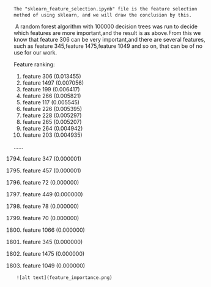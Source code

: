   	The "sklearn_feature_selection.ipynb" file is the feature selection method of using sklearn, and we will draw the conclusion by this.

​	A random forest algorithm with 100000 decision trees was run to decide which features are more important,and the result is as above.From this we know that feature 306 can be very important,and there are several features, such as feature 345,feature 1475,feature 1049 and so on, that can be of no use for our work.

Feature ranking:
1. feature 306 (0.013455)
2. feature 1497 (0.007056)
3. feature 199 (0.006417)
4. feature 266 (0.005821)
5. feature 117 (0.005545)
6. feature 226 (0.005395)
7. feature 228 (0.005297)
8. feature 265 (0.005207)
9. feature 264 (0.004942)
10. feature 203 (0.004935)

......

1794. feature 347 (0.000001)

1795. feature 457 (0.000001)

1796. feature 72 (0.000000)

1797. feature 449 (0.000000)

1798. feature 78 (0.000000)

1799. feature 70 (0.000000)

1800. feature 1066 (0.000000)

1801. feature 345 (0.000000)

1802. feature 1475 (0.000000)

1803. feature 1049 (0.000000)

     ![alt text](feature_importance.png)

